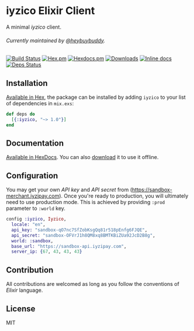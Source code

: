 # iyzico Elixir Client

A minimal *iyzico* client.

###### Currently maintained by [@heybuybuddy](https://github.com/heybuybuddy/).

[![Build Status](https://travis-ci.org/Chatatata/iyzico.svg?branch=master)](https://travis-ci.org/Chatatata/iyzico)
[![Hex.pm](https://img.shields.io/hexpm/v/iyzico.svg)](https://hex.pm/packages/iyzico)
[![Hexdocs.pm](https://img.shields.io/badge/hexdocs-available-a5439a.svg)](https://hexdocs.pm/iyzico/)
[![Downloads](https://img.shields.io/hexpm/dt/iyzico.svg)](https://hex.pm/packages/iyzico)
[![Inline docs](http://inch-ci.org/github/Chatatata/iyzico.svg)](http://inch-ci.org/github/Chatatata/iyzico)
[![Deps Status](https://beta.hexfaktor.org/badge/all/github/Chatatata/iyzico.svg)](https://beta.hexfaktor.org/github/Chatatata/iyzico)

## Installation

[Available in Hex](https://hex.pm/packages/iyzico), the package can be installed
by adding `iyzico` to your list of dependencies in `mix.exs`:

```elixir
def deps do
  [{:iyzico, "~> 1.0"}]
end
```

## Documentation

[Available in HexDocs](https://hexdocs.pm/iyzico/).
You can also [download](https://repo.hex.pm/docs/iyzico-1.3.0.tar.gz) it to use it offline.

## Configuration

You may get your own *API key* and *API secret* from (https://sandbox-merchant.iyzipay.com).
Once you're ready to production, you will ultimately need to use production mode.
This is achieved by providing `:prod` parameter to `:world` key.

```elixir
config :iyzico, Iyzico,
  locale: "en",
  api_key: "sandbox-qO7nc7SfZobKsgQq81r518pEnfg6FJQE",
  api_secret: "sandbox-OFVrJ1h8QM8xq8BMTKBiZUa92JcD2B8g",
  world: :sandbox,
  base_url: "https://sandbox-api.iyzipay.com",
  server_ip: {67, 43, 43, 43}
```

## Contribution

All contributions are welcomed as long as you follow the conventions of *Elixir* language.

## License

MIT
